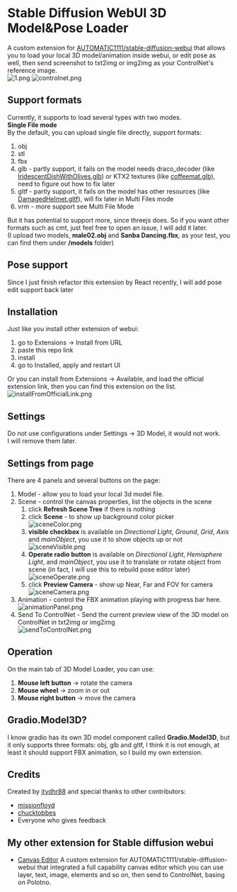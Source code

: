 # Stable Diffusion WebUI 3D Model&Pose Loader
A custom extension for [AUTOMATIC1111/stable-diffusion-webui](https://github.com/AUTOMATIC1111/stable-diffusion-webui) that allows you to load your local 3D model/animation inside webui, or edit pose as well, then send screenshot to txt2img or img2img as your ControlNet's reference image.  
![1.png](doc/images/1.png)
![controlnet.png](doc/images/controlnet.png)

## Support formats
Currently, it supports to load several types with two modes.  
**Single File mode**  
By the default, you can upload single file directly, support formats:
1. obj
2. stl
3. fbx
4. glb - partly support, it fails on the model needs draco_decoder (like [IridescentDishWithOlives.glb](https://github.com/mrdoob/three.js/blob/dev/examples/models/gltf/IridescentDishWithOlives.glb)) or KTX2 textures (like [coffeemat.glb](https://github.com/mrdoob/three.js/blob/dev/examples/models/gltf/coffeemat.glb)), need to figure out how to fix later
5. gltf - partly support, it fails on the model has other resources (like [DamagedHelmet.gltf](https://github.com/mrdoob/three.js/tree/dev/examples/models/gltf/DamagedHelmet/glTF)), will fix later in Multi Files mode
6. vrm - more support see Multi File Mode  

But it has potential to support more, since threejs does.
So if you want other formats such as cmt, just feel free to open an issue, I will add it later.  
(I upload two models, **male02.obj** and **Sanba Dancing.fbx**, as your test, you can find them under **/models** folder)

## Pose support
Since I just finish refactor this extension by React recently, I will add pose edit support back later

## Installation
Just like you install other extension of webui:
1. go to Extensions -> Install from URL
2. paste this repo link
3. install
4. go to Installed, apply and restart UI

Or you can install from Extensions -> Available, and load the official extension link, then you can find this extension on the list.
![installFromOfficialLink.png](doc/images/installFromOfficialLink.png)

## Settings
Do not use configurations under Settings -> 3D Model, it would not work.  
I will remove them later.

## Settings from page
There are 4 panels and several buttons on the page:
1. Model - allow you to load your local 3d model file.
2. Scene - control the canvas properties, list the objects in the scene
   1. click **Refresh Scene Tree** if there is nothing
   2. click **Scene** - to show up background color picker  
   ![sceneColor.png](doc/images/sceneColor.png)
   3. **visible checkbox** is available on _Directional Light_, _Ground_, _Grid_, _Axis_ and _mainObject_, you use it to show objects up or not   
   ![sceneVisible.png](doc/images/sceneVisible.png)
   4. **Operate radio button** is available on _Directional Light_, _Hemisphere Light_, and _mainObject_, you use it to translate or rotate object from scene (in fact, I will use this to rebuild pose editor later)   
   ![sceneOperate.png](doc/images/sceneOperate.png) 
   5. click **Preview Camera** - show up Near, Far and FOV for camera   
   ![sceneCamera.png](doc/images/sceneCamera.png)
3. Animation - control the FBX animation playing with progress bar here.   
![animationPanel.png](doc/images/animationPanel.png)
4. Send To ControlNet - Send the current preview view of the 3D model on ControlNet in txt2img or img2img   
![sendToControlNet.png](doc/images/sendToControlNet.png)

## Operation
On the main tab of 3D Model Loader, you can use:
1. **Mouse left button** -> rotate the camera
2. **Mouse wheel** -> zoom in or out
3. **Mouse right button** -> move the camera

## Gradio.Model3D?
I know gradio has its own 3D model component called **Gradio.Model3D**, but it only supports three formats: obj, glb and gltf, I think it is not enough, at least it should support FBX animation, so I build my own extension.

## Credits
Created by [jtydhr88](https://github.com/jtydhr88) and special thanks to other contributors:
- [missionfloyd](https://github.com/missionfloyd)
- [chucktobbes](https://github.com/chucktobbes)
- Everyone who gives feedback

## My other extension for Stable diffusion webui
- [Canvas Editor](https://github.com/jtydhr88/sd-canvas-editor) A custom extension for AUTOMATIC1111/stable-diffusion-webui that integrated a full capability canvas editor which you can use layer, text, image, elements and so on, then send to ControlNet, basing on Polotno.
